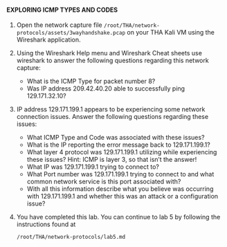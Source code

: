 #### EXPLORING ICMP TYPES AND CODES

1. Open the network capture file `/root/THA/network-protocols/assets/3wayhandshake.pcap` on your THA Kali VM using the Wireshark application.

2. Using the Wireshark Help menu and Wireshark Cheat sheets use wireshark to answer the following questions regarding this network capture:
    * What is the ICMP Type for packet number 8?
    * Was IP address 209.42.40.20 able to successfully ping 129.171.32.10?

3. IP address 129.171.199.1 appears to be experiencing some network connection issues.  Answer the following questions regarding these issues:
    * What ICMP Type and Code was associated with these issues?
    * What is the IP reporting the error message back to 129.171.199.1?
    * What layer 4 protocol was 129.171.199.1 utilizing while experiencing these issues?  Hint: ICMP is layer 3, so that isn’t the answer! 
    * What IP was 129.171.199.1 trying to connect to? 
    * What Port number was 129.171.199.1 trying to connect to and what common network service is this port associated with?
    * With all this information describe what you believe was occurring with 129.171.199.1 and whether this was an attack or a configuration issue?

4. You have completed this lab. You can continue to lab 5 by following the instructions found at 
    ```
    /root/THA/network-protocols/lab5.md
    ```

